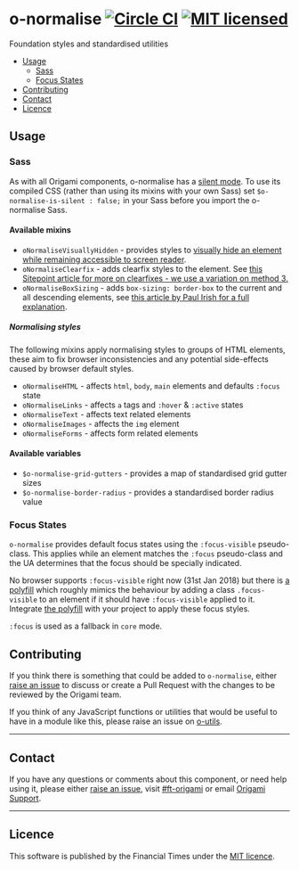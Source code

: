 o-normalise [![Circle CI](https://circleci.com/gh/Financial-Times/o-normalise/tree/master.svg?style=svg)](https://circleci.com/gh/Financial-Times/o-normalise/tree/master) [![MIT licensed](https://img.shields.io/badge/license-MIT-blue.svg)](#licence)
=================

Foundation styles and standardised utilities

- [Usage](#usage)
	- [Sass](#sass)
	- [Focus States](#focus-states)
- [Contributing](#contributing)
- [Contact](#contact)
- [Licence](#licence)


## Usage

### Sass

As with all Origami components, o-normalise has a [silent mode](http://origami.ft.com/docs/syntax/scss/#silent-styles). To use its compiled CSS (rather than using its mixins with your own Sass) set `$o-normalise-is-silent : false;` in your Sass before you import the o-normalise Sass.

#### Available mixins

- `oNormaliseVisuallyHidden` - provides styles to [visually hide an element while remaining accessible to screen reader](https://snook.ca/archives/html_and_css/hiding-content-for-accessibility).
- `oNormaliseClearfix` - adds clearfix styles to the element. See [this Sitepoint article for more on clearfixes - we use a variation on method 3.](https://www.sitepoint.com/clearing-floats-overview-different-clearfix-methods/)
- `oNormaliseBoxSizing` - adds `box-sizing: border-box` to the current and all descending elements, see [this article by Paul Irish for a full explanation](https://www.paulirish.com/2012/box-sizing-border-box-ftw/).

##### Normalising styles

The following mixins apply normalising styles to groups of HTML elements, these aim to fix browser inconsistencies and any potential side-effects caused by browser default styles.

- `oNormaliseHTML` - affects `html`, `body`, `main` elements and defaults `:focus` state
- `oNormaliseLinks` - affects `a` tags and `:hover` & `:active` states
- `oNormaliseText` - affects text related elements
- `oNormaliseImages` - affects the `img` element
- `oNormaliseForms` - affects form related elements

#### Available variables

- `$o-normalise-grid-gutters` - provides a map of standardised grid gutter sizes
- `$o-normalise-border-radius` - provides a standardised border radius value

### Focus States

`o-normalise` provides default focus states using the `:focus-visible` pseudo-class. This applies while an element matches the `:focus` pseudo-class and the UA determines that the focus should be specially indicated.

No browser supports `:focus-visible` right now (31st Jan 2018) but there is [a polyfill](https://github.com/WICG/focus-visible) which roughly mimics the behaviour by adding a class `.focus-visible` to an element if it should have `:focus-visible` applied to it. Integrate [the polyfill](https://github.com/WICG/focus-visible) with your project to apply these focus styles.

`:focus` is used as a fallback in `core` mode.

## Contributing

If you think there is something that could be added to `o-normalise`, either [raise an issue](https://github.com/Financial-Times/o-normalise/issues) to discuss or create a Pull Request with the changes to be reviewed by the Origami team.

If you think of any JavaScript functions or utilities that would be useful to have in a module like this, please raise an issue on [o-utils](https://github.com/Financial-Times/o-utils/issues).

---

## Contact

If you have any questions or comments about this component, or need help using it, please either [raise an issue](https://github.com/Financial-Times/o-normalise/issues), visit [#ft-origami](https://financialtimes.slack.com/messages/ft-origami/) or email [Origami Support](mailto:origami-support@ft.com).

----

## Licence

This software is published by the Financial Times under the [MIT licence](http://opensource.org/licenses/MIT).
